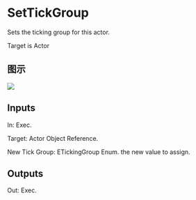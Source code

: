 # SetTickGroup

Sets the ticking group for this actor.

Target is Actor

## 图示

![]($-20221218-17350675.png)

## Inputs

In: Exec.

Target: Actor Object Reference.

New Tick Group: ETickingGroup Enum. the new value to assign.  

## Outputs

Out: Exec.

